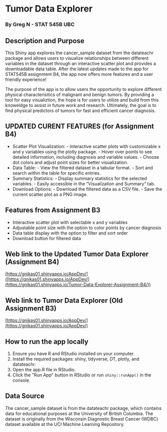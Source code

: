 # Tumor Data Explorer
### By Greg N - STAT 545B UBC
## Description and Purpose
This Shiny app explores the cancer_sample dataset from the datateachr package and allows users to visualize relationships between different variables in the dataset through an interactive scatter plot and provides a downloadable data table. After the latest updates made to the app for STAT545B assignment B4, the app now offers more features and a user friendly experience!

The purpose of the app is to allow users the opportunity to explore different physical characterisitics of malignant and benign tumors. By providing a tool for easy visualiztion, the hope is for users to utilize and build from this knoweldge to assist in future work and research. Ultimately, the goal is to find physical predictors of tumors for fast and efficient cancer diagnosis.

## UPDATED CURENT FEATURES (for Assignment B4)
- Scatter Plot Visualization:
      - Interactive scatter plots with customizable x and y variables using the plotly package.
      - Hover over points to see detailed information, including diagnosis and variable values.
      - Choose dot colors and adjust point sizes for better visualization.
- Data Table:
      - View the filtered dataset in a tabular format.
      - Sort and search within the table for specific entries.
- Summary Statistics:
      - Display summary statistics for the selected variables.
      - Easily accessible in the “Visualization and Summary” tab.
- Download Options:
      - Download the filtered data as a CSV file.
      - Save the current scatter plot as a PNG image.

## Features from Assignment B3
- Interactive scatter plot with selectable x and y variables
- Adjustable point size with the option to color points by cancer diagnosis
- Data table display with the option to filter and sort order 
- Download button for filtered data

## Web link to the Updated Tumor Data Explorer (Assignment B4)
[https://gnikas01.shinyapps.io/AppDev/]([https://gnikas01.shinyapps.io/AppDev/](https://gnikas01.shinyapps.io/Tumor-Data-Explorer-Assignment-B4/))

## Web link to Tumor Data Explorer (Old Assignment B3)
[https://gnikas01.shinyapps.io/AppDev/](https://gnikas01.shinyapps.io/AppDev/)

## How to run the app locally
1. Ensure you have R and RStudio installed on your computer.
2. Install the required packages: shiny, tidyverse, DT, plotly, and datateachr.
3. Open the app.R file in RStudio.
4. Click the "Run App" button in RStudio or run `shiny::runApp()` in the console.

## Data Source
The cancer_sample dataset is from the datateachr package, which contains data for educational purposes at the University of British Columbia. The dataset is originally from the Wisconsin Diagnostic Breast Cancer (WDBC) dataset available at the UCI Machine Learning Repository.
